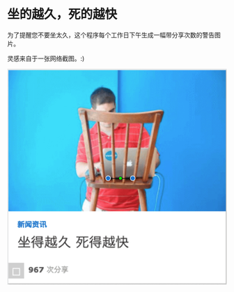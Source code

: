 # 坐的越久，死的越快

为了提醒您不要坐太久，这个程序每个工作日下午生成一幅带分享次数的警告图片。

灵感来自于一张网络截图。:)

<p align="center">
  <img src="./assets/origin.png">
</p>
